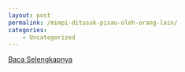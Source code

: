 ```yaml
---
layout: post
permalink: /mimpi-ditusuk-pisau-oleh-orang-lain/
categories:
    - Uncategorized
---
```


[Baca Selengkapnya](/08)